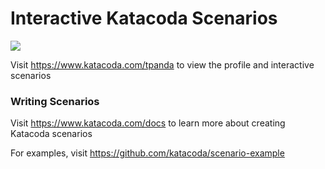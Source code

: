 # Interactive Katacoda Scenarios

[![](http://shields.katacoda.com/katacoda/tpanda/count.svg)](https://www.katacoda.com/tpanda "Get your profile on Katacoda.com")

Visit https://www.katacoda.com/tpanda to view the profile and interactive scenarios

### Writing Scenarios
Visit https://www.katacoda.com/docs to learn more about creating Katacoda scenarios

For examples, visit https://github.com/katacoda/scenario-example

